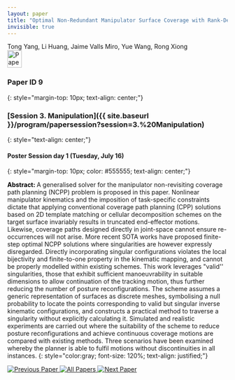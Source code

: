 ```yaml
---
layout: paper
title: "Optimal Non-Redundant Manipulator Surface Coverage with Rank-Deficient Manipulability Constraints"
invisible: true
---
```

<div class="paper-authors">
<div class="paper-author-box">
    <div class="paper-author-name">Tong Yang, Li Huang, Jaime Valls Miro, Yue Wang, Rong Xiong</div>
    <div class="paper-author-uni"></div>
</div>

</div><div class="paper-pdf">
                <div> <a href="https://enriquecoronadozu.github.io/rssproceedings2024/rss20/p009.pdf"><img src="{{ site.baseurl }}/images/paper_link.png" alt="Paper Website" width = "33"  height = "40"/></a> </div>
                </div>

### Paper ID 9
{: style="margin-top: 10px; text-align: center;"}

### [Session 3. Manipulation]({{ site.baseurl }}/program/papersession?session=3.%20Manipulation)
{: style="text-align: center;"}

#### Poster Session day 1 (Tuesday, July 16)
{: style="margin-top: 10px; color: #555555; text-align: center;"}

<b style="color: black;">Abstract: </b>A generalised solver for the manipulator non-revisiting coverage path planning (NCPP) problem is proposed in this paper. Nonlinear manipulator kinematics and the imposition of task-specific constraints dictate that applying conventional coverage path planning (CPP) solutions based on 2D template matching or cellular decomposition schemes on the target surface invariably results in truncated end-effector motions. Likewise, coverage paths designed directly in joint-space cannot ensure re-occurrences will not arise. More recent SOTA works have proposed finite-step optimal NCPP solutions where singularities are however expressly disregarded. Directly incorporating singular configurations violates the local bijectivity and finite-to-one property in the kinematic mapping, and cannot be properly modelled within existing schemes. This work leverages "valid'' singularities, those that exhibit sufficient manoeuvrability in suitable dimensions to allow continuation of the tracking motion, thus further reducing the number of posture reconfigurations. The scheme assumes a generic representation of surfaces as discrete meshes, symbolising a null probability to locate the points corresponding to valid but singular inverse kinematic configurations, and constructs a practical method to traverse a singularity without explicitly calculating it. Simulated and realistic experiments are carried out where the suitability of the scheme to reduce posture reconfigurations and achieve continuous coverage motions are compared with existing methods. Three scenarios have been examined whereby the planner is able to fulfil motions without discontinuities in all instances.
{: style="color:gray; font-size: 120%; text-align: justified;"}


<div class="paper-menu">
<a href="{{ site.baseurl }}/program/papers/008/"> <img src="{{ site.baseurl }}/images/previous_paper_icon.png" alt="Previous Paper" title="Previous Paper"/> </a>
<a href="{{ site.baseurl }}/program/papers"><img src="{{ site.baseurl }}/images/overview_icon.png" alt="All Papers" title="All Papers"/> </a>
<a href="{{ site.baseurl }}/program/papers/010/"> <img src="{{ site.baseurl }}/images/next_paper_icon.png" alt="Next Paper" title="Next Paper"/> </a>

</div>
